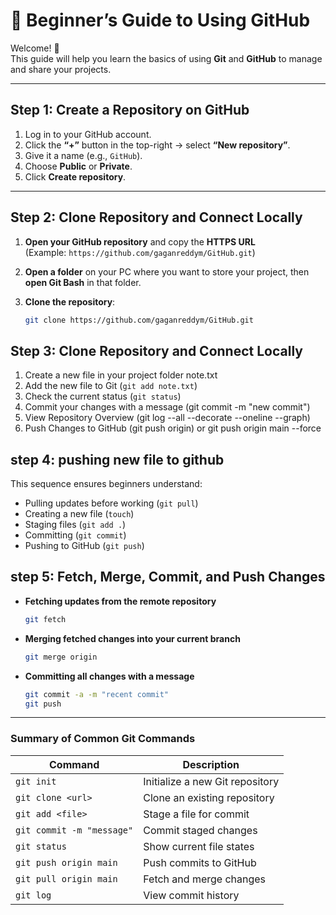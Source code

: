 # 🌱 Beginner’s Guide to Using GitHub

Welcome! 👋  
This guide will help you learn the basics of using **Git** and **GitHub** to manage and share your projects.

---

## Step 1: Create a Repository on GitHub
1. Log in to your GitHub account.  
2. Click the **“+”** button in the top-right → select **“New repository”**.  
3. Give it a name (e.g., `GitHub`).  
4. Choose **Public** or **Private**.  
5. Click **Create repository**.

---

## Step 2: Clone Repository and Connect Locally
1. **Open your GitHub repository** and copy the **HTTPS URL**  
   (Example: `https://github.com/gaganreddym/GitHub.git`)

2. **Open a folder** on your PC where you want to store your project, then **open Git Bash** in that folder.

3. **Clone the repository**:
   ```bash
   git clone https://github.com/gaganreddym/GitHub.git

## Step 3: Clone Repository and Connect Locally
1. Create a new file in your project folder note.txt
2. Add the new file to Git
   (`git add note.txt`)
4. Check the current status
   (`git status`)
5. Commit your changes with a message
   (git commit -m "new commit")
6. View Repository Overview
    (git log --all --decorate --oneline --graph)
7. Push Changes to GitHub
   (git push origin) or git push origin main --force

## step 4: pushing new file to github

This sequence ensures beginners understand:  
- Pulling updates before working (`git pull`)  
- Creating a new file (`touch`)  
- Staging files (`git add .`)  
- Committing (`git commit`)  
- Pushing to GitHub (`git push`)

## step 5: Fetch, Merge, Commit, and Push Changes

- **Fetching updates from the remote repository**  
  ```bash
  git fetch
- **Merging fetched changes into your current branch**  
  ```bash
  git merge origin
- **Committing all changes with a message**  
  ```bash
  git commit -a -m "recent commit"
  git push
---

 ### Summary of Common Git Commands

| Command                   | Description                     |
| ------------------------- | ------------------------------- |
| `git init`                | Initialize a new Git repository |
| `git clone <url>`         | Clone an existing repository    |
| `git add <file>`          | Stage a file for commit         |
| `git commit -m "message"` | Commit staged changes           |
| `git status`              | Show current file states        |
| `git push origin main`    | Push commits to GitHub          |
| `git pull origin main`    | Fetch and merge changes         |
| `git log`                 | View commit history             |

